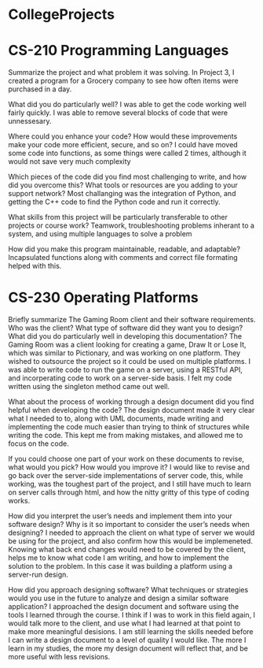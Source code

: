 # CollegeProjects
# CS-210 Programming Languages
Summarize the project and what problem it was solving.
In Project 3, I created a program for a Grocery company to see how often items were purchased in a day.

What did you do particularly well?
I was able to get the code working well fairly quickly. I was able to remove several blocks of code that were unnessesary.

Where could you enhance your code? How would these improvements make your code more efficient, secure, and so on?
I could have moved some code into functions, as some things were called 2 times, although it would not save very much complexity

Which pieces of the code did you find most challenging to write, and how did you overcome this? What tools or resources are you adding to your support network?
Most challanging was the integration of Python, and getting the C++ code to find the Python code and run it correctly.

What skills from this project will be particularly transferable to other projects or course work?
Teamwork, troubleshooting problems inherant to a system, and using multiple languages to solve a problem

How did you make this program maintainable, readable, and adaptable?
Incapsulated functions along with comments and correct file formating helped with this.

# CS-230 Operating Platforms

Briefly summarize The Gaming Room client and their software requirements. Who was the client? What type of software did they want you to design?
What did you do particularly well in developing this documentation?
The Gaming Room was a client looking for creating a game, Draw It or Lose It, which was similar to Pictionary, and was working on one platform. They wished to outsource the project so it could be used on multiple platforms. I was able to write code to run the game on a server, using a RESTful API, and incorperating code to work on a server-side basis. I felt my code written using the singleton method came out well.

What about the process of working through a design document did you find helpful when developing the code?
The design document made it very clear what I needed to to, along with UML documents, made writing and implementing the code much easier than trying to think of structures while writing the code. This kept me from making mistakes, and allowed me to focus on the code.

If you could choose one part of your work on these documents to revise, what would you pick? How would you improve it?
I would like to revise and go back over the server-side implementations of server code, this, while working, was the toughest part of the project, and I still have much to learn on server calls through html, and how the nitty gritty of this type of coding works.

How did you interpret the user’s needs and implement them into your software design? Why is it so important to consider the user’s needs when designing?
I needed to approach the client on what type of server we would be using for the project, and also confirm how this would be implemeneted. Knowing what back end changes would need to be covered by the client, helps me to know what code I am writing, and how to implement the solution to the problem. In this case it was building a platform using a server-run design.

How did you approach designing software? What techniques or strategies would you use in the future to analyze and design a similar software application?
I approached the design document and software using the tools I learned through the course. I think if I was to work in this field again, I would talk more to the client, and use what I had learned at that point to make more meaningful desisions. I am still learning the skills needed before I can write a design document to a level of quality I would like. The more I learn in my studies, the more my design document will reflect that, and be more useful with less revisions.




